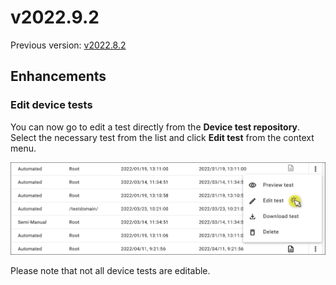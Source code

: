 # v2022.9.2

Previous version: [v2022.8.2](v2022.8.2.md)

## Enhancements

### Edit device tests

You can now go to edit a test directly from the **Device test repository**.  Select the necessary test from the list and click **Edit test** from the context menu.

![Click Edit test](images/deviceTests-edit.png "Click Edit test")

Please note that not all device tests are editable.
